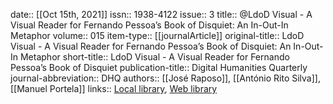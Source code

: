 date:: [[Oct 15th, 2021]]
issn:: 1938-4122
issue:: 3
title:: @LdoD Visual - A Visual Reader for Fernando Pessoa’s Book of Disquiet: An In-Out-In Metaphor
volume:: 015
item-type:: [[journalArticle]]
original-title:: LdoD Visual - A Visual Reader for Fernando Pessoa’s Book of Disquiet: An In-Out-In Metaphor
short-title:: LdoD Visual - A Visual Reader for Fernando Pessoa’s Book of Disquiet
publication-title:: Digital Humanities Quarterly
journal-abbreviation:: DHQ
authors:: [[José Raposo]], [[António Rito Silva]], [[Manuel Portela]]
links:: [Local library](zotero://select/groups/2386895/items/8M3LIMGL), [Web library](https://www.zotero.org/groups/2386895/items/8M3LIMGL)
